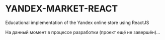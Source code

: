 # YANDEX-MARKET-REACT
Educational implementation of the Yandex online store using ReactJS

На данный момент в процессе разработки (проект ещё не завершён)...
